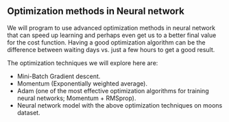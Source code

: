 ## Optimization methods in Neural network

We will program to use advanced optimization methods in neural network that can speed up learning and perhaps even get us to a better final value for the cost function. Having a good optimization algorithm can be the difference between waiting days vs. just a few hours to get a good result.

The optimization techniques we will explore here are:
 - Mini-Batch Gradient descent.
 - Momentum (Exponentially weighted average).
 - Adam (one of the most effective optimization algorithms for training neural networks; Momentum + RMSprop).
 - Neural network model with the above optimization techniques on moons dataset.

